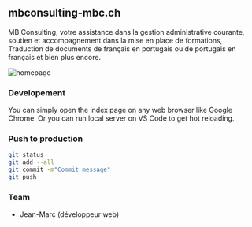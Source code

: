 ## mbconsulting-mbc.ch

MB Consulting, votre assistance dans la gestion administrative courante, soutien et accompagnement dans la mise en place de formations, Traduction de documents de français en portugais ou de portugais en français et bien plus encore.

![homepage](public/images/homepage.jpg)

### Developement

You can simply open the index page on any web browser like Google Chrome.
Or you can run local server on VS Code to get hot reloading.

### Push to production

```bash
git status
git add --all
git commit -m"Commit message"
git push
```

### Team
- Jean-Marc (développeur web)
